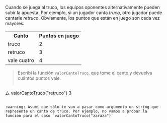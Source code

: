Cuando se juega al truco, los equipos oponentes alternativamente pueden subir la apuesta. Por ejemplo, si un jugador canta _truco_, otro jugador puede cantarle _retruco_. Obviamente, los puntos que están en juego son cada vez mayores: 

<table class="table table-striped" align="center">
   <tr><th>Canto</th><th>Puntos en juego</th></tr>
   <tr><td>truco</td><td>2</td></tr>
   <tr><td>retruco</td><td>3</td></tr>
   <tr><td>vale cuatro</td><td>4</td></tr>
</table>

> Escribí la función `valorCantoTruco`, que tome el canto y devuelva cuántos puntos vale. 
> 
> ```javascript
ム valorCantoTruco("retruco")
3
```

:warning: Asumí que sólo te van a pasar como argumento un string que represente un canto de truco. Por ejemplo, no vamos a probar la función para el caso `valorCantoTruco("zaraza")`